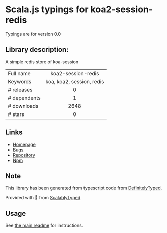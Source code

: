 
# Scala.js typings for koa2-session-redis

Typings are for version 0.0

## Library description:
A simple redis store of koa-session

|                    |                 |
| ------------------ | :-------------: |
| Full name          | koa2-session-redis |
| Keywords           | koa, koa2, session, redis |
| # releases         | 0 |
| # dependents       | 1 |
| # downloads        | 2648 |
| # stars            | 0 |

## Links
- [Homepage](https://github.com/lonord/koa2-session-redis#readme)
- [Bugs](https://github.com/lonord/koa2-session-redis/issues)
- [Repository](https://github.com/lonord/koa2-session-redis)
- [Npm](https://www.npmjs.com/package/koa2-session-redis)
    


## Note
This library has been generated from typescript code from [DefinitelyTyped](https://definitelytyped.org).

Provided with :purple_heart: from [ScalablyTyped](https://github.com/oyvindberg/ScalablyTyped)

## Usage
See [the main readme](../../readme.md) for instructions.


